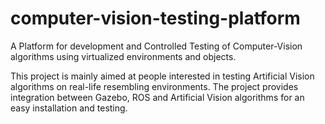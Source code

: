 # computer-vision-testing-platform
A Platform for development and Controlled Testing of Computer-Vision algorithms using virtualized environments and objects.

This project is mainly aimed at people interested in testing Artificial Vision algorithms on real-life resembling environments. 
The project provides integration between Gazebo, ROS and Artificial Vision algorithms for an easy installation and testing.
